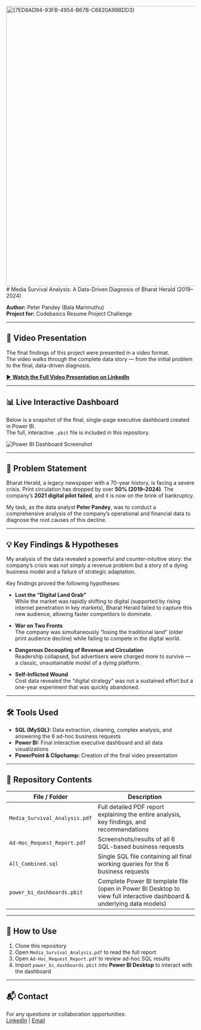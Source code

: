 <img width="1332" height="747" alt="{7ED8AD94-93FB-4954-B67B-C6820A99BDD3}" src="https://github.com/user-attachments/assets/7efee0ac-0fae-4a47-b14b-eab808880880" /># Media Survival Analysis: A Data-Driven Diagnosis of Bharat Herald (2019–2024)

**Author:** Peter Pandey (Bala Marimuthu)  
**Project for:** Codebasics Resume Project Challenge 

---

## 🎥 Video Presentation  

The final findings of this project were presented in a video format.  
The video walks through the complete data story — from the initial problem to the final, data-driven diagnosis.  

[▶️ **Watch the Full Video Presentation on LinkedIn**](https://www.linkedin.com/posts/r-bala-marimuthu-380501304_codebasicsresumeprojectchallenge-codebasics-activity-7378087239727329280-wN--) <!-- Replace # with your actual LinkedIn video link -->

---

## 📊 Live Interactive Dashboard  

Below is a snapshot of the final, single-page executive dashboard created in Power BI.  
The full, interactive `.pbit` file is included in this repository.  

![Power BI Dashboard Screenshot](.png) <!-- Replace with actual screenshot path -->

---

## 🎯 Problem Statement  

Bharat Herald, a legacy newspaper with a 70-year history, is facing a severe crisis. Print circulation has dropped by over **50% (2019–2024)**. The company’s **2021 digital pilot failed**, and it is now on the brink of bankruptcy.  

My task, as the data analyst **Peter Pandey**, was to conduct a comprehensive analysis of the company’s operational and financial data to diagnose the root causes of this decline.

---

## 💡 Key Findings & Hypotheses  

My analysis of the data revealed a powerful and counter-intuitive story: the company’s crisis was not simply a revenue problem but a story of a dying business model and a failure of strategic adaptation.

Key findings proved the following hypotheses:

- **Lost the “Digital Land Grab”**  
  While the market was rapidly shifting to digital (supported by rising internet penetration in key markets), Bharat Herald failed to capture this new audience, allowing faster competitors to dominate.

- **War on Two Fronts**  
  The company was simultaneously “losing the traditional land” (older print audience decline) while failing to compete in the digital world.

- **Dangerous Decoupling of Revenue and Circulation**  
  Readership collapsed, but advertisers were charged more to survive — a classic, unsustainable model of a dying platform.

- **Self-Inflicted Wound**  
  Cost data revealed the “digital strategy” was not a sustained effort but a one-year experiment that was quickly abandoned.

---

## 🛠️ Tools Used  

- **SQL (MySQL):** Data extraction, cleaning, complex analysis, and answering the 6 ad-hoc business requests  
- **Power BI:** Final interactive executive dashboard and all data visualizations  
- **PowerPoint & Clipchamp:** Creation of the final video presentation  

---

## 📂 Repository Contents  

| File / Folder | Description |
|---------------|-------------|
| `Media_Survival_Analysis.pdf` | Full detailed PDF report explaining the entire analysis, key findings, and recommendations |
| `Ad-Hoc_Request_Report.pdf` | Screenshots/results of all 6 SQL-based business requests |
| `All_Combined.sql` | Single SQL file containing all final working queries for the 6 business requests |
| `power_bi_dashboards.pbit` | Complete Power BI template file (open in Power BI Desktop to view full interactive dashboard & underlying data models) |

---

## 🚀 How to Use  

1. Clone this repository  
2. Open `Media_Survival_Analysis.pdf` to read the full report  
3. Open `Ad-Hoc_Request_Report.pdf` to review ad-hoc SQL results  
4. Import `power_bi_dashboards.pbit` into **Power BI Desktop** to interact with the dashboard  

---

## 📬 Contact  

For any questions or collaboration opportunities:  
[LinkedIn](#) | [Email](#) <!-- Replace # with your links -->
